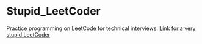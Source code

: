 # Stupid_LeetCoder
Practice programming on LeetCode for technical interviews.
[Link for a very stupid LeetCoder](https://leetcode.com/gzh47/)
